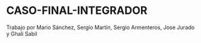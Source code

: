 # CASO-FINAL-INTEGRADOR
Trabajo por Mario Sánchez, Sergio Martín, Sergio Armenteros, Jose Jurado y Ghali Sabil
